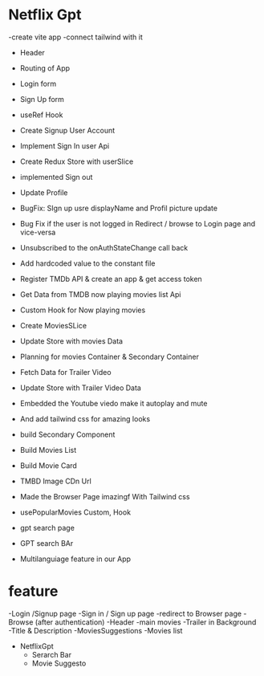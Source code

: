 # Netflix Gpt

-create  vite app
-connect tailwind with it
- Header
- Routing of App
- Login form
- Sign Up form
- useRef Hook
- Create Signup User Account
- Implement Sign In user Api
- Create Redux Store with userSlice
- implemented Sign out
- Update Profile

- BugFix: SIgn up usre displayName and Profil picture update
- Bug Fix if the user is not logged in Redirect / browse to Login page and vice-versa
- Unsubscribed to the onAuthStateChange call back
- Add hardcoded value to the constant file
- Register TMDb API & create an app & get access token
- Get Data from TMDB now playing movies list Api
- Custom Hook for Now playing movies
- Create MoviesSLice
- Update Store with movies Data
- Planning for movies Container & Secondary Container
- Fetch Data for Trailer Video
- Update Store with Trailer Video Data
- Embedded the Youtube viedo make it autoplay and mute
- And add tailwind css for amazing looks
- build Secondary Component
- Build Movies List
- Build Movie Card
- TMBD Image CDn Url
- Made the Browser Page imazingf With Tailwind css
- usePopularMovies Custom, Hook
- gpt search page
- GPT search BAr
- Multilanguiage feature in our App



# feature
-Login /Signup page
     -Sign in / Sign up page
     -redirect to Browser page
-Browse (after authentication)
   -Header
   -main movies
       -Trailer in Background
       -Title & Description 
       -MoviesSuggestions
          -Movies list 

- NetflixGpt
    - Serarch Bar
    - Movie Suggesto          